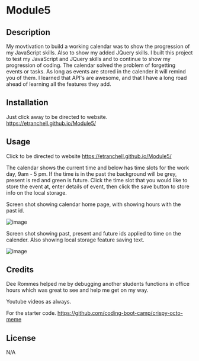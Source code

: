 # Module5

## Description

My movtivation to build a working calendar was to show the progression of my JavaScript skills.  Also to show my added JQuery skills. 
I built this project to test my JavaScript and JQuery skills and to continue to show my progression of coding. 
The calendar solved the problem of forgetting events or tasks.  As long as events are stored in the calender it will remind you of them.
I learned that API's are awesome, and that I have a long road ahead of learning all the features they add. 

## Installation

Just click away to be directed to website.
https://etranchell.github.io/Module5/

## Usage


Click to be directed to website
https://etranchell.github.io/Module5/

The calendar shows the current time and below has time slots for the work day, 9am - 5 pm. If the time is in the past the background will be grey, present is red and green is future. Click the time slot that you would like to store the event at, enter details of event, then click the save button to store info on the local storage.


Screen shot showing calendar home page, with showing hours with the past id.

![image](https://user-images.githubusercontent.com/123092979/224819926-a0b77f10-22af-420e-8fd1-0b9f9c57387e.png)

Screen shot showing past, present and future ids applied to time on the calender.  Also showing local storage feature saving text.

![image](https://user-images.githubusercontent.com/123092979/224820332-f3baea34-ca60-4d63-bac4-4377df60d3db.png)



## Credits

Dee Rommes helped me by debugging another students functions in office hours which was great to see and help me get on my way. 

Youtube videos as always.

For the starter code.
https://github.com/coding-boot-camp/crispy-octo-meme



## License

N/A


